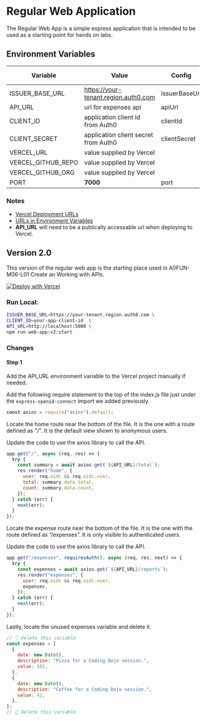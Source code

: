 # Regular Web Application

The Regular Web App is a simple express application that is intended to be used as a starting point for hands on labs.

## Environment Variables

| Variable           | Value                                | Config        | Vercel Only | Default |
| ------------------ | ------------------------------------ | ------------- | ----------- | ------- |
| ISSUER_BASE_URL    | https://your-tenant.region.auth0.com | issuerBaseUrl | ❌          | ❌      |
| API_URL            | url for expenses api                 | apiUrl        | ❌          | ❌      |
| CLIENT_ID          | application client id from Auth0     | clientId      | ❌          | ❌      |
| CLIENT_SECRET      | application client secret from Auth0 | clientSecret  | ❌          | ❌      |
| VERCEL_URL         | value supplied by Vercel             |               | ✅          | ✅      |
| VERCEL_GITHUB_REPO | value supplied by Vercel             |               | ✅          | ✅      |
| VERCEL_GITHUB_ORG  | value supplied by Vercel             |               | ✅          | ✅      |
| PORT               | **7000**                             | port          | ❌          | ✅      |

### Notes

- [Vercel Deployment URLs](../../README.md#vercel-deployment-urls)
- [URLs in Environment Variables](../../README.md#vercel-environment-variable-urls)
- **API_URL** will need to be a publically accessable url when deploying to Vercel.

## Version 2.0

This version of the regular web app is the starting place used in A0FUN-M06-L01 Create an Working with APIs.

[![Deploy with Vercel](https://vercel.com/button)](https://vercel.com/new/git/external?repository-url=https%3A%2F%2Fgithub.com%2Fauth0%2Fauth0-product-education-labs%2Ftree%2Fmaster%2Fapps%2Fregular-web-app-express%2Fv2.0&env=ISSUER_BASE_URL,CLIENT_ID,API_URL,VERCEL_URL,VERCEL_GITHUB_REPO,VERCEL_GITHUB_ORG&project-name=web-app&repository-name=web-app)

### Run Local:

```bash
ISSUER_BASE_URL=https://your-tenant.region.auth0.com \
CLIENT_ID=your-app-client-id  \
API_URL=http://localhost:5000 \
npm run web-app:v2:start
```

### Changes

#### Step 1

Add the API_URL environment variable to the Vercel project manually if needed.

Add the following require statement to the top of the index.js file just under the `express-openid-connect` import we added previously.

```javascript
const axios = require("axios").default;
```

Locate the home route near the bottom of the file. It is the one with a route defined as "/". It is the default view shown to anonymous users.

Update the code to use the axios library to call the API.

```javascript
app.get("/", async (req, res) => {
  try {
    const summary = await axios.get(`${API_URL}/total`);
    res.render("home", {
      user: req.oidc && req.oidc.user,
      total: summary.data.total,
      count: summary.data.count,
    });
  } catch (err) {
    next(err);
  }
});
```

Locate the expense route near the bottom of the file. It is the one with the route defined as “/expenses”. It is only visible to authenticated users.

Update the code to use the axios library to call the API.

```javascript
app.get("/expenses", requiresAuth(), async (req, res, next) => {
  try {
    const expenses = await axios.get(`${API_URL}/reports`);
    res.render("expenses", {
      user: req.oidc && req.oidc.user,
      expenses,
    });
  } catch (err) {
    next(err);
  }
});
```

Lastly, locate the unused expenses variable and delete it.

```javascript
// 👇 Delete this variable
const expenses = [
  {
    date: new Date(),
    description: "Pizza for a Coding Dojo session.",
    value: 102,
  },
  {
    date: new Date(),
    description: "Coffee for a Coding Dojo session.",
    value: 42,
  },
];
// 👆 Delete this variable
```
